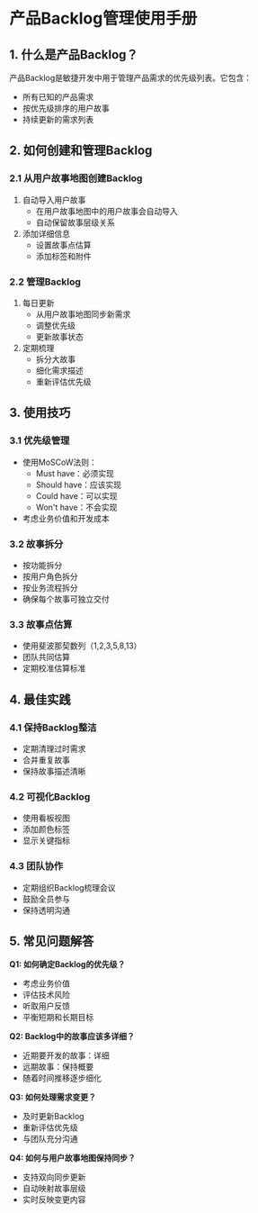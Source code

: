 # 产品Backlog管理使用手册

## 1. 什么是产品Backlog？
产品Backlog是敏捷开发中用于管理产品需求的优先级列表。它包含：
- 所有已知的产品需求
- 按优先级排序的用户故事
- 持续更新的需求列表

## 2. 如何创建和管理Backlog

### 2.1 从用户故事地图创建Backlog
1. 自动导入用户故事
   - 在用户故事地图中的用户故事会自动导入
   - 自动保留故事层级关系
2. 添加详细信息
   - 设置故事点估算
   - 添加标签和附件

### 2.2 管理Backlog
1. 每日更新
   - 从用户故事地图同步新需求
   - 调整优先级
   - 更新故事状态
2. 定期梳理
   - 拆分大故事
   - 细化需求描述
   - 重新评估优先级

## 3. 使用技巧

### 3.1 优先级管理
- 使用MoSCoW法则：
  - Must have：必须实现
  - Should have：应该实现
  - Could have：可以实现
  - Won't have：不会实现
- 考虑业务价值和开发成本

### 3.2 故事拆分
- 按功能拆分
- 按用户角色拆分
- 按业务流程拆分
- 确保每个故事可独立交付

### 3.3 故事点估算
- 使用斐波那契数列（1,2,3,5,8,13）
- 团队共同估算
- 定期校准估算标准

## 4. 最佳实践

### 4.1 保持Backlog整洁
- 定期清理过时需求
- 合并重复故事
- 保持故事描述清晰

### 4.2 可视化Backlog
- 使用看板视图
- 添加颜色标签
- 显示关键指标

### 4.3 团队协作
- 定期组织Backlog梳理会议
- 鼓励全员参与
- 保持透明沟通

## 5. 常见问题解答

**Q1: 如何确定Backlog的优先级？**
- 考虑业务价值
- 评估技术风险
- 听取用户反馈
- 平衡短期和长期目标

**Q2: Backlog中的故事应该多详细？**
- 近期要开发的故事：详细
- 远期故事：保持概要
- 随着时间推移逐步细化

**Q3: 如何处理需求变更？**
- 及时更新Backlog
- 重新评估优先级
- 与团队充分沟通

**Q4: 如何与用户故事地图保持同步？**
- 支持双向同步更新
- 自动映射故事层级
- 实时反映变更内容

